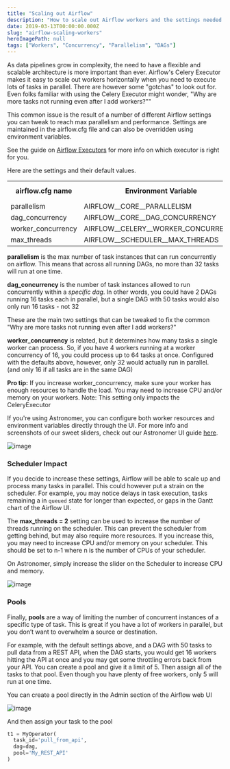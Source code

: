 ```yaml
---
title: "Scaling out Airflow"
description: "How to scale out Airflow workers and the settings needed to maximize parallelism"
date: 2019-03-13T00:00:00.000Z
slug: "airflow-scaling-workers"
heroImagePath: null
tags: ["Workers", "Concurrency", "Parallelism", "DAGs"]
---
```


As data pipelines grow in complexity, the need to have a flexible and scalable architecture is more important than ever. Airflow's Celery Executor makes it easy to scale out workers horizontally when you need to execute lots of tasks in parallel. There are however some "gotchas" to look out for. Even folks familiar with using the Celery Executor might wonder, "Why are more tasks not running even after I add workers?""

This common issue is the result of a number of different Airflow settings you can tweak to reach max parallelism and performance. Settings are maintained in the airflow.cfg file and can also be overridden using environment variables.

See the guide on [Airflow Executors](https://www.astronomer.io/guides/airflow-executors-explained/) for more info on which executor is right for you.

Here are the settings and their default values.

<table>
  <tr>
    <td align="center"><b>airflow.cfg name</b></td>
    <td align="center"><b>Environment Variable</b></td>
    <td align="center"><b>Default Value</b></td>
  </tr>
  <tr>
    <td>parallelism</td>
    <td>AIRFLOW__CORE__PARALLELISM</td>
    <td align="center">32</td>
  </tr>
  <tr>
    <td>dag_concurrency</td>
    <td>AIRFLOW__CORE__DAG_CONCURRENCY</td>
    <td align="center">16</td>
  </tr>
  <tr>
    <td>worker_concurrency</td>
    <td>AIRFLOW__CELERY__WORKER_CONCURRENCY</td>
    <td align="center">16</td>
  </tr>
  <tr>
    <td>max_threads</td>
    <td>AIRFLOW__SCHEDULER__MAX_THREADS</td>
    <td align="center">2</td>
  </tr>
</table>


**parallelism** is the max number of task instances that can run concurrently on airflow. This means that across all running DAGs, no more than 32 tasks will run at one time.

**dag_concurrency** is the number of task instances allowed to run concurrently within a *specific dag*. In other words, you could have 2 DAGs running 16 tasks each in parallel, but a single DAG with 50 tasks would also only run 16 tasks - not 32

These are the main two settings that can be tweaked to fix the common "Why are more tasks not running even after I add workers?"

**worker_concurrency** is related, but it determines how many tasks a single worker can process. So, if you have 4 workers running at a worker concurrency of 16, you could process up to 64 tasks at once. Configured with the defaults above, however, only 32 would actually run in parallel. (and only 16 if all tasks are in the same DAG)

**Pro tip:** If you increase worker_concurrency, make sure your worker has enough resources to handle the load. You may need to increase CPU and/or memory on your workers. Note: This setting only impacts the CeleryExecutor

If you're using Astronomer, you can configure both worker resources and environment variables directly through the UI. For more info and screenshots of our sweet sliders, check out our Astronomer UI guide [here](https://www.astronomer.io/docs/astronomer-ui/).

![image](https://assets2.astronomer.io/main/guides/airflow-scaling-workers/worker_slider.png)

### Scheduler Impact

If you decide to increase these settings, Airflow will be able to scale up and process many tasks in parallel. This could however put a strain on the scheduler. For example, you may notice delays in task execution, tasks remaining a in `queued` state for longer than expected, or gaps in the Gantt chart of the Airflow UI.

The **max_threads = 2** setting can be used to increase the number of threads running on the scheduler. This can prevent the scheduler from getting behind, but may also require more resources. If you increase this, you may need to increase CPU and/or memory on your scheduler. This should be set to n-1 where n is the number of CPUs of your scheduler.

On Astronomer, simply increase the slider on the Scheduler to increase CPU and memory.

![image](https://assets2.astronomer.io/main/guides/airflow-scaling-workers/scheduler_slider.png)

### Pools

Finally, **pools** are a way of limiting the number of concurrent instances of a specific type of task. This is great if you have a lot of workers in parallel, but you don’t want to overwhelm a source or destination.

For example, with the default settings above, and a DAG with 50 tasks to pull data from a REST API, when the DAG starts, you would get 16 workers hitting the API at once and you may get some throttling errors back from your API. You can create a pool and give it a limit of 5. Then assign all of the tasks to that pool. Even though you have plenty of free workers, only 5 will run at one time.

You can create a pool directly in the Admin section of the Airflow web UI

![image](https://assets2.astronomer.io/main/guides/airflow-scaling-workers/create_pool.png)

And then assign your task to the pool
```python
t1 = MyOperator(
  task_id='pull_from_api',
  dag=dag,
  pool='My_REST_API'
)
```
